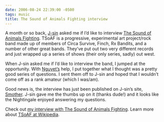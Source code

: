 ```yaml
---
date: 2006-08-24 22:39:00 -0500
tags: music
title: The Sound of Animals Fighting interview
---
```


A month or so back, [J-sin](http://flickr.com/photos/fistagon7/) asked me if I’d like to interview [The Sound of Animals Fighting](http://www.thesoundofanimalsfighting.com/). TSoAF is a progressive, experimental art project/rock band made up of members of Circa Survive, Finch, Rx Bandits, and a number of other great bands. They’ve put out two very different records and just wrapped up a series of shows (their only series, sadly) out west.

When J-sin asked me if I’d like to interview the band, I jumped at the opportunity. With [Nguyet’s](http://www.newwaydesign.com/) help, I put together what I thought was a pretty good series of questions. I sent them off to J-sin and hoped that I wouldn’t come off as a rank amateur (which I was/am).

Good news is, the interview has just been published on J-sin’s site, [Smother](http://www.smother.net/). J-sin gave me the thumbs up on it (thanks dude!) and it looks like the Nightingale enjoyed answering my questions.

Check out [my interview with The Sound of Animals Fighting](http://www.smother.net/interviews/the-sound-of-animals-fighting.php). Learn more about [TSoAF at Wikipedia](http://en.wikipedia.org/wiki/The_Sound_Of_Animals_Fighting).